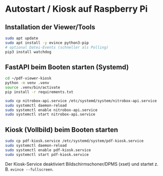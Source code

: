 # Autostart / Kiosk auf Raspberry Pi

## Installation der Viewer/Tools
```bash
sudo apt update
sudo apt install -y evince python3-pip
# optional Datei-Events (schneller als Polling)
pip3 install watchdog
```

## FastAPI beim Booten starten (Systemd)
```bash
cd ~/pdf-viewer-kiosk
python -m venv .venv
source .venv/bin/activate
pip install -r requirements.txt

sudo cp nitrobox-api.service /etc/systemd/system/nitrobox-api.service
sudo systemctl daemon-reload
sudo systemctl enable nitrobox-api.service
sudo systemctl start nitrobox-api.service
```

## Kiosk (Vollbild) beim Booten starten
```bash
sudo cp pdf-kiosk.service /etc/systemd/system/pdf-kiosk.service
sudo systemctl daemon-reload
sudo systemctl enable pdf-kiosk.service
sudo systemctl start pdf-kiosk.service
```

Der Kiosk-Service deaktiviert Bildschirmschoner/DPMS (xset) und startet z. B. `evince --fullscreen`.
